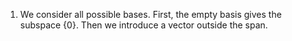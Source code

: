 1. We consider all possible bases. First, the empty basis gives the subspace $\{ 0 \}$. Then we introduce a vector outside the span. 